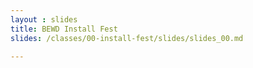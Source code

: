 ```yaml
---
layout : slides
title: BEWD Install Fest
slides: /classes/00-install-fest/slides/slides_00.md

---
```

